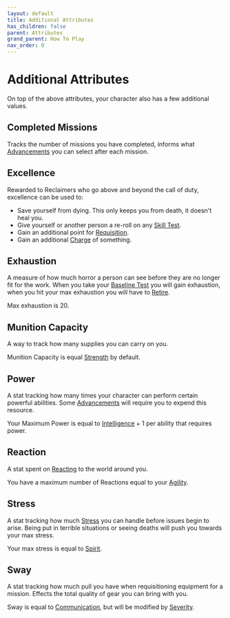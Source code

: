 ```yaml
---
layout: default
title: Additional Attributes
has_children: false
parent: Attributes
grand_parent: How To Play
nav_order: 0
---
```

# Additional Attributes
On top of the above attributes, your character also has a few additional values.

## Completed Missions
Tracks the number of missions you have completed, informs what [Advancements](Game/Progress#Advancements) you can select after each mission.

## Excellence
Rewarded to Reclaimers who go above and beyond the call of duty, excellence can be used to:
* Save yourself from dying. This only keeps you from death, it doesn't heal you.
* Give yourself or another person a re-roll on any [Skill Test](Game/Core/Terminology#Skill%20Test).
* Gain an additional point for [Requisition](Game/Deployment#Requisition).
* Gain an additional [Charge](Game/Core/Blocks/Charges) of something.
## Exhaustion
A measure of how much horror a person can see before they are no longer fit for the work. When you take your [Baseline Test](Game/Returning-From-Space#Baseline%20Test) you will gain exhaustion, when you hit your max exhaustion you will have to [Retire](Game/Progress#Retiring).

Max exhaustion is 20.

## Munition Capacity
A way to track how many supplies you can carry on you.

Munition Capacity is equal [Strength](Core/Strength) by default.

## Power
A stat tracking how many times your character can perform certain powerful abilities. Some [Advancements](Game/Progress#Advancements) will require you to expend this resource.

Your Maximum Power is equal to [Intelligence](Game/Core/Intelligence) + 1 per ability that requires power.

## Reaction
A stat spent on [Reacting](Game/Core/Reacting) to the world around you.

You have a maximum number of Reactions equal to your [Agility](Game/Core/Agility).

## Stress
A stat tracking how much [Stress](Game/Stress) you can handle before issues begin to arise. Being put in terrible situations or seeing deaths will push you towards your max stress.

Your max stress is equal to [Spirit](Core/Spirit).

## Sway
A stat tracking how much pull you have when requisitioning equipment for a mission. Effects the total quality of gear you can bring with you.

Sway is equal to [Communication](Core/Communication), but will be modified by [Severity](Deployment#Severity).
